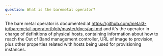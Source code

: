```yaml
---
question: What is the baremetal operator?
---
```

The bare metal operator is documented at <https://github.com/metal3-io/baremetal-operator/blob/master/docs/api.md> and it's the operator in charge of definitions of physical hosts, containing information about how to reach the Out of Band management controller, URL of image to provision, plus other properties related with hosts being used for provisioning instances.
